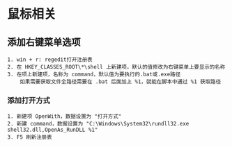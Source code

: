 
# 鼠标相关

## 添加右键菜单选项

```text
1. win + r: regedit打开注册表
2. 在 HKEY_CLASSES_ROOT\*\shell 上新建项，默认的值修改为右键菜单上要显示的名称
3. 在项上新建项，名称为 command，默认值为要执行的.bat或.exe路径
    如果需要获取文件全路径需要在 .bat 后面加上 %1，就能在脚本中通过 %1 获取路径
```

### 添加打开方式

```text
1. 新建项 OpenWith，数据设置为 "打开方式"
2. 新建 command，数据设置为 "C:\Windows\System32\rundll32.exe shell32.dll,OpenAs_RunDLL %1"
3. F5 刷新注册表
```
